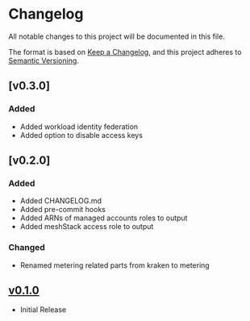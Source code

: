 # Changelog

All notable changes to this project will be documented in this file.

The format is based on [Keep a Changelog](https://keepachangelog.com/en/1.0.0/),
and this project adheres to [Semantic Versioning](https://semver.org/spec/v2.0.0.html).

## [v0.3.0]

### Added
- Added workload identity federation
- Added option to disable access keys

## [v0.2.0]

### Added

- Added CHANGELOG.md
- Added pre-commit hooks
- Added ARNs of managed accounts roles to output
- Added meshStack access role to output

### Changed

- Renamed metering related parts from kraken to metering

## [v0.1.0]

- Initial Release

[unreleased]: https://github.com/meshcloud/terraform-aws-meshplatform/compare/v0.1.0...HEAD
[v0.1.0]: https://github.com/meshcloud/terraform-aws-meshplatform/releases/tag/v0.1.0
